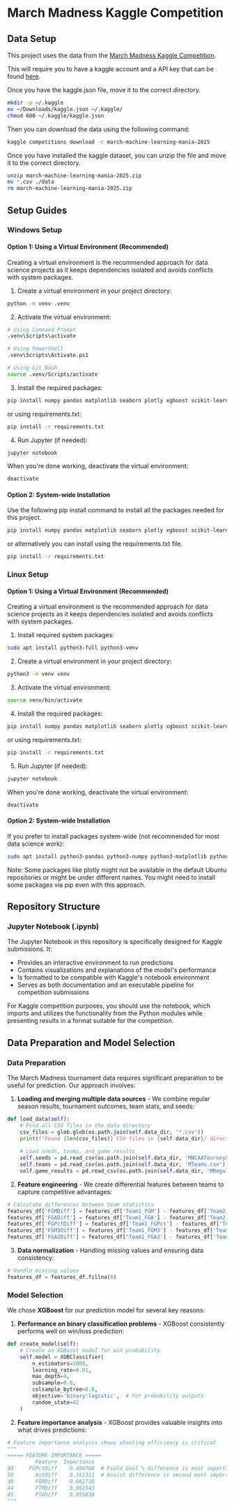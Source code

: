 # March Madness Kaggle Competition

## Data Setup

This project uses the data from the [March Madness Kaggle Competition](https://www.kaggle.com/competitions/march-machine-learning-mania-2025).

This will require you to have a kaggle account and a API key that can be found [here](https://www.kaggle.com/settings/).

Once you have the kaggle.json file, move it to the correct directory.

```bash
mkdir -p ~/.kaggle
mv ~/Downloads/kaggle.json ~/.kaggle/
chmod 600 ~/.kaggle/kaggle.json
```

Then you can download the data using the following command:

```bash
kaggle competitions download -c march-machine-learning-mania-2025
```

Once you have installed the kaggle dataset, you can unzip the file and move it to the correct directory.

```bash
unzip march-machine-learning-mania-2025.zip
mv *.csv ./data
rm march-machine-learning-mania-2025.zip
```

## Setup Guides

### Windows Setup

#### Option 1: Using a Virtual Environment (Recommended)

Creating a virtual environment is the recommended approach for data science projects as it keeps dependencies isolated and avoids conflicts with system packages.

1. Create a virtual environment in your project directory:
```bash
python -m venv .venv
```

2. Activate the virtual environment:
```bash
# Using Command Prompt
.venv\Scripts\activate

# Using PowerShell
.venv\Scripts\Activate.ps1

# Using Git Bash
source .venv/Scripts/activate
```

3. Install the required packages:
```bash
pip install numpy pandas matplotlib seaborn plotly xgboost scikit-learn
```

or using requirements.txt:
```bash
pip install -r requirements.txt
```

4. Run Jupyter (if needed):
```bash
jupyter notebook
```

When you're done working, deactivate the virtual environment:
```bash
deactivate
```

#### Option 2: System-wide Installation

Use the following pip install command to install all the packages needed for this project.

```bash
pip install numpy pandas matplotlib seaborn plotly xgboost scikit-learn
```

or alternatively you can install using the requirements.txt file.

```bash
pip install -r requirements.txt
```

### Linux Setup

#### Option 1: Using a Virtual Environment (Recommended)

Creating a virtual environment is the recommended approach for data science projects as it keeps dependencies isolated and avoids conflicts with system packages.

1. Install required system packages:
```bash
sudo apt install python3-full python3-venv
```

2. Create a virtual environment in your project directory:
```bash
python3 -m venv venv
```

3. Activate the virtual environment:
```bash
source venv/bin/activate
```

4. Install the required packages:
```bash
pip install numpy pandas matplotlib seaborn plotly xgboost scikit-learn
```

or using requirements.txt:
```bash
pip install -r requirements.txt
```

5. Run Jupyter (if needed):
```bash
jupyter notebook
```

When you're done working, deactivate the virtual environment:
```bash
deactivate
```

#### Option 2: System-wide Installation

If you prefer to install packages system-wide (not recommended for most data science work):

```bash
sudo apt install python3-pandas python3-numpy python3-matplotlib python3-seaborn python3-plotly python3-xgboost python3-sklearn python3-setuptools
```

Note: Some packages like plotly might not be available in the default Ubuntu repositories or might be under different names. You might need to install some packages via pip even with this approach.

## Repository Structure

### Jupyter Notebook (.ipynb)
The Jupyter Notebook in this repository is specifically designed for Kaggle submissions. It:

- Provides an interactive environment to run predictions
- Contains visualizations and explanations of the model's performance
- Is formatted to be compatible with Kaggle's notebook environment
- Serves as both documentation and an executable pipeline for competition submissions

For Kaggle competition purposes, you should use the notebook, which imports and utilizes the functionality from the Python modules while presenting results in a format suitable for the competition.

## Data Preparation and Model Selection

### Data Preparation

The March Madness tournament data requires significant preparation to be useful for prediction. Our approach involves:

1. **Loading and merging multiple data sources** - We combine regular season results, tournament outcomes, team stats, and seeds:

```python
def load_data(self):
    # Find all CSV files in the data directory
    csv_files = glob.glob(os.path.join(self.data_dir, '*.csv'))
    print(f"Found {len(csv_files)} CSV files in {self.data_dir}/ directory")
    
    # Load seeds, teams, and game results
    self.seeds = pd.read_csv(os.path.join(self.data_dir, 'MNCAATourneySeeds.csv'))
    self.teams = pd.read_csv(os.path.join(self.data_dir, 'MTeams.csv'))
    self.game_results = pd.read_csv(os.path.join(self.data_dir, 'MRegularSeasonCompactResults.csv'))
```

2. **Feature engineering** - We create differential features between teams to capture competitive advantages:

```python
# Calculate differences between team statistics
features_df['FGMDiff'] = features_df['Team1_FGM'] - features_df['Team2_FGM']
features_df['FGADiff'] = features_df['Team1_FGA'] - features_df['Team2_FGA']
features_df['FGPctDiff'] = features_df['Team1_FGPct'] - features_df['Team2_FGPct']
features_df['FGM3Diff'] = features_df['Team1_FGM3'] - features_df['Team2_FGM3']
features_df['FGA3Diff'] = features_df['Team1_FGA3'] - features_df['Team2_FGA3']
```

3. **Data normalization** - Handling missing values and ensuring data consistency:

```python
# Handle missing values
features_df = features_df.fillna(0)
```

### Model Selection

We chose **XGBoost** for our prediction model for several key reasons:

1. **Performance on binary classification problems** - XGBoost consistently performs well on win/loss prediction:

```python
def create_model(self):
    # Create an XGBoost model for win probability
    self.model = XGBClassifier(
        n_estimators=1000,
        learning_rate=0.01,
        max_depth=4,
        subsample=0.8,
        colsample_bytree=0.8,
        objective='binary:logistic',  # For probability outputs
        random_state=42
    )
```

2. **Feature importance analysis** - XGBoost provides valuable insights into what drives predictions:

```python
# Feature importance analysis shows shooting efficiency is critical
"""
===== FEATURE IMPORTANCE =====
         Feature  Importance
40     FGPctDiff    0.404768  # Field Goal % difference is most important
50       AstDiff    0.161311  # Assist difference is second most important  
38       FGMDiff    0.062710
44       FTMDiff    0.061543
45       FTADiff    0.055830
"""
```